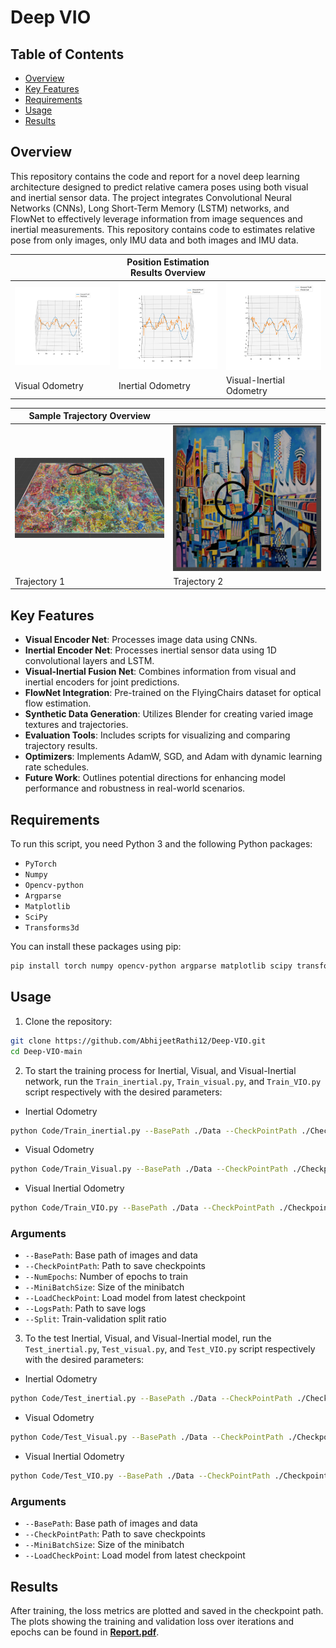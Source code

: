 # Deep VIO

## Table of Contents

- [Overview](#overview)
- [Key Features](#key-features)
- [Requirements](#requirements)
- [Usage](#usage)
- [Results](#results)


## Overview
 
This repository contains the code and report for a novel deep learning architecture designed to predict relative camera poses using both visual and inertial sensor data. The project integrates Convolutional Neural Networks (CNNs), Long Short-Term Memory (LSTM) networks, and FlowNet to effectively leverage information from image sequences and inertial measurements. This repository contains code to estimates relative pose from only images, only IMU data and both images and IMU data.

|  | **Position Estimation Results Overview** |  |
|----------|----------|----------|
| ![Alt1](Images/VO_pos.jpeg) | ![Alt2](Images/IO_pos.jpeg) | ![Alt2](Images/VIO_pos.jpeg) |
| Visual Odometry  | Inertial Odometry  | Visual-Inertial Odometry  |


| **Sample Trajectory Overview** |  |
|----------|----------|
| ![Alt1](Images/Traj1.jpeg) | ![Alt2](Images/Traj2.jpeg) |
| Trajectory 1  |  Trajectory 2  |

## Key Features

- **Visual Encoder Net**: Processes image data using CNNs.
- **Inertial Encoder Net**: Processes inertial sensor data using 1D convolutional layers and LSTM.
- **Visual-Inertial Fusion Net**: Combines information from visual and inertial encoders for joint predictions.
- **FlowNet Integration**: Pre-trained on the FlyingChairs dataset for optical flow estimation.
- **Synthetic Data Generation**: Utilizes Blender for creating varied image textures and trajectories.
- **Evaluation Tools**: Includes scripts for visualizing and comparing trajectory results.
- **Optimizers**: Implements AdamW, SGD, and Adam with dynamic learning rate schedules.
- **Future Work**: Outlines potential directions for enhancing model performance and robustness in real-world scenarios.

## Requirements

To run this script, you need Python 3 and the following Python packages:
- `PyTorch`
- `Numpy`
- `Opencv-python`
- `Argparse`
- `Matplotlib`
- `SciPy`
- `Transforms3d`

You can install these packages using pip:

```bash
pip install torch numpy opencv-python argparse matplotlib scipy transforms3d
```

## Usage
1. Clone the repository:

```bash
git clone https://github.com/AbhijeetRathi12/Deep-VIO.git
cd Deep-VIO-main
```

2. To start the training process for Inertial, Visual, and Visual-Inertial network, run the `Train_inertial.py`, `Train_visual.py`, and `Train_VIO.py` script respectively with the desired parameters:

- Inertial Odometry 
```bash
python Code/Train_inertial.py --BasePath ./Data --CheckPointPath ./Checkpoints_Inertial --NumEpochs 300 --MiniBatchSize 15 --LoadCheckPoint 0 --LogsPath ./Logs_Inertial --Split 0.8
```

- Visual Odometry
```bash
python Code/Train_Visual.py --BasePath ./Data --CheckPointPath ./Checkpoints_Visual --NumEpochs 300 --MiniBatchSize 15 --LoadCheckPoint 0 --LogsPath ./Logs_Visual --Split 0.8
```

- Visual Inertial Odometry
```bash 
python Code/Train_VIO.py --BasePath ./Data --CheckPointPath ./Checkpoints_Visual_Inertial --NumEpochs 300 --MiniBatchSize 15 --LoadCheckPoint 0 --LogsPath ./Logs_Visual_Inertial --Split 0.8
```
### Arguments  

- `--BasePath`: Base path of images and data  
- `--CheckPointPath`: Path to save checkpoints  
- `--NumEpochs`: Number of epochs to train  
- `--MiniBatchSize`: Size of the minibatch  
- `--LoadCheckPoint`: Load model from latest checkpoint  
- `--LogsPath`: Path to save logs  
- `--Split`: Train-validation split ratio  

3. To the test Inertial, Visual, and Visual-Inertial model, run the `Test_inertial.py`, `Test_visual.py`, and `Test_VIO.py` script respectively with the desired parameters:

- Inertial Odometry 
```bash
python Code/Test_inertial.py --BasePath ./Data --CheckPointPath ./Checkpoints_Inertial --MiniBatchSize 15 --LoadCheckPoint 0
```

- Visual Odometry
```bash
python Code/Test_Visual.py --BasePath ./Data --CheckPointPath ./Checkpoints_Visual --MiniBatchSize 15 --LoadCheckPoint 0
```

- Visual Inertial Odometry
```bash 
python Code/Test_VIO.py --BasePath ./Data --CheckPointPath ./Checkpoints_Visual_Inertial --MiniBatchSize 15 --LoadCheckPoint 0
```
### Arguments  

- `--BasePath`: Base path of images and data  
- `--CheckPointPath`: Path to save checkpoints  
- `--MiniBatchSize`: Size of the minibatch  
- `--LoadCheckPoint`: Load model from latest checkpoint  


## Results
After training, the loss metrics are plotted and saved in the checkpoint path. The plots showing the training and validation loss over iterations and epochs can be found in **[Report.pdf](./Report.pdf)**.


